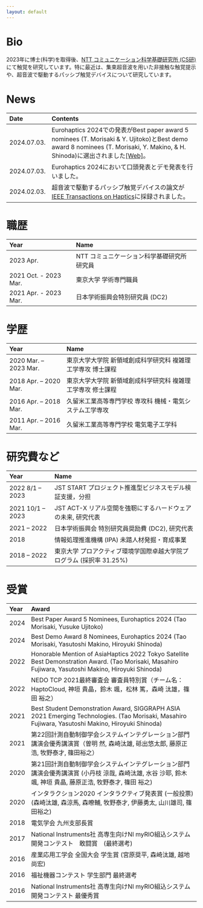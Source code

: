 ```yaml
---
layout: default
---
```

# Bio 
2023年に博士(科学)を取得後、[NTT コミュニケーション科学基礎研究所 (CS研)](https://www.rd.ntt/cs/team_project/human/interface/)にて触覚を研究しています。特に最近は、集束超音波を用いた非接触な触覚提示や、超音波で駆動するパッシブ触覚デバイスについて研究しています。

# News

|Date|Contents|
| :--- | :--- |
|2024.07.03.|Eurohaptics 2024での発表がBest paper award 5 nominees (T. Morisaki & Y. Ujitoko)とBest demo award 8 nominees (T. Morisaki, Y. Makino, & H. Shinoda)に選出されました[\[Web\]](https://eurohaptics.org/ehc2024/award/)。|
|2024.07.03.|Eurohaptics 2024において口頭発表とデモ発表を行いました。|
|2024.02.03.|超音波で駆動するパッシブ触覚デバイスの論文が[IEEE Transactions on Haptics](https://ieeexplore.ieee.org/document/10428111)に採録されました。|

# 職歴

|Year|Name|
| :--- | :--- |
|2023 Apr.| NTT コミュニケーション科学基礎研究所 研究員|
|2021 Oct.  - 2023 Mar.|東京大学 学術専門職員|
|2021 Apr.  - 2023 Mar.|日本学術振興会特別研究員 (DC2)|

# 学歴

|Year|Name|
| :--- | :--- |
|2020 Mar. – 2023 Mar.|東京大学大学院 新領域創成科学研究科 複雑理工学専攻 博士課程|
|2018 Apr. – 2020 Mar.|東京大学大学院 新領域創成科学研究科 複雑理工学専攻 修士課程|
|2016 Apr. – 2018 Mar.|久留米工業高等専門学校 専攻科 機械・電気システム工学専攻|
|2011 Apr. – 2016 Mar.|久留米工業高等専門学校 電気電子工学科 |

# 研究費など

|Year|Name|
| :--- | :--- |
| 2022 8/1 – 2023 | JST START プロジェクト推進型ビジネスモデル検証支援，分担 |
| 2021 10/1 – 2023| JST ACT-X リアル空間を強靭にするハードウェアの未来, 研究代表 |
|2021 – 2022|日本学術振興会 特別研究員奨励費 (DC2), 研究代表|
|2018|情報処理推進機構 (IPA) 未踏人材発掘・育成事業|
|2018 – 2022|東京大学 プロアクティブ環境学国際卓越大学院プログラム (採択率 31.25%)|

# 受賞

|Year|Award|
| :--- | :--- |
| 2024 | Best Paper Award 5 Nominees, Eurohaptics 2024 (Tao Morisaki, Yusuke Ujitoko) |
| 2024 | Best Demo Award 8 Nominees, Eurohaptics 2024 (Tao Morisaki, Yasutoshi Makino, Hiroyuki Shinoda)|
| 2022 |Honorable Mention of AsiaHaptics 2022 Tokyo Satellite Best Demonstration Award. (Tao Morisaki, Masahiro Fujiwara, Yasutoshi Makino, Hiroyuki Shinoda)|
| 2022 | NEDO TCP 2021最終審査会 審査員特別賞（チーム名：HaptoCloud, 神垣 貴晶，鈴木 颯，松林 篤，森崎 汰雄，篠田 裕之）|
| 2021 | Best Student Demonstration Award, SIGGRAPH ASIA 2021 Emerging Technologies. (Tao Morisaki, Masahiro Fujiwara, Yasutoshi Makino, Hiroyuki Shinoda)|
| 2021 | 第22回計測自動制御学会システムインテグレーション部門講演会優秀講演賞（曽明 然, 森崎汰雄, 砥出悠太郎, 藤原正浩, 牧野泰才, 篠田裕之）|
| 2020 | 第21回計測自動制御学会システムインテグレーション部門講演会優秀講演賞 (小丹枝 涼哉, 森崎汰雄, 水谷 沙耶, 鈴木 颯, 神垣 貴晶, 藤原正浩, 牧野泰才, 篠田 裕之)|
| 2020 | インタラクション2020 インタラクティブ発表賞 (一般投票) (森崎汰雄, 森涼馬, 森暸輔, 牧野泰才, 伊藤勇太, 山川雄司, 篠田裕之)|
| 2018 | 電気学会 九州支部長賞|
| 2017 | National Instruments社 高専生向けNI myRIO組込システム開発コンテスト　敢闘賞　(最終選考)|
| 2016 | 産業応用工学会 全国大会 学生賞 (宮原奨平, 森崎汰雄, 越地尚宏)|
| 2016 | 福祉機器コンテスト 学生部門 最終選考|
| 2016 | National Instruments社 高専生向けNI myRIO組込システム開発コンテスト 最優秀賞|


